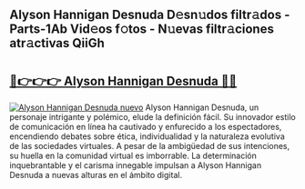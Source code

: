 ## Alyson Hannigan Desnuda D𝚎sn𝚞dos filtr𝚊dos - Parts-1Ab Vid𝚎os f𝚘tos - N𝚞evas filtr𝚊ciones atr𝚊ctivas QiiGh

# <h2><a href="http://mb3tsvh.tromn.icu/?c=Alyson+Hannigan+Desnuda">🔗👉👉👉 Alyson Hannigan Desnuda 🔗🔗</a></h2>

[![Alyson Hannigan Desnuda nuevo](https://i.imgur.com/pEAQMta.gif)](http://mb3tsvh.tromn.icu/?c=Alyson+Hannigan+Desnuda)
Alyson Hannigan Desnuda, un personaje intrigante y polémico, elude la definición fácil. Su innovador estilo de comunicación en línea ha cautivado y enfurecido a los espectadores, encendiendo debates sobre ética, individualidad y la naturaleza evolutiva de las sociedades virtuales. A pesar de la ambigüedad de sus intenciones, su huella en la comunidad virtual es imborrable. La determinación inquebrantable y el carisma innegable impulsan a Alyson Hannigan Desnuda a nuevas alturas en el ámbito digital.
